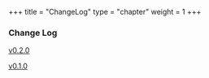 +++
title = "ChangeLog"
type = "chapter"
weight = 1
+++

### Change Log

   [v0.2.0 ](Version-0.2.0/)

   [v0.1.0 ](Version-0.1.0/)

